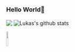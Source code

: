 ### Hello World👋
<p align="left">
   <img align="center" src="https://github-readme-stats.vercel.app/api/top-langs/?username=luskasouza&theme=radical&hile_langs_below=1&layout=compact"/>
 	 <img align="center" src="https://github-readme-stats.vercel.app/api?username=luskasouza&show_icons=true&theme=radical&line_height=20" alt="Lukas's github stats"/>
    
</p>
<link rel="stylesheet" href="https://cdn.jsdelivr.net/gh/devicons/devicon@v2.15.1/devicon.min.css">
<img style="width: 10%;" src="https://cdn.jsdelivr.net/gh/devicons/devicon/icons/javascript/javascript-original.svg" />


